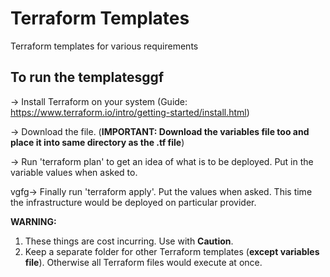 # Terraform Templates
Terraform templates for various requirements

To run the templatesggf
--------------------------
-> Install Terraform on your system (Guide: https://www.terraform.io/intro/getting-started/install.html)

-> Download the file. (**IMPORTANT: Download the variables file too and place it into same directory as the .tf file**)

-> Run 'terraform plan' to get an idea of what is to be deployed. Put in the variable values when asked to.

vgfg-> Finally run 'terraform apply'. Put the values when asked. This time the infrastructure would be deployed on particular provider.


**WARNING:**
  1. These things are cost incurring. Use with **Caution**.
  2. Keep a separate folder for other Terraform templates (**except variables file**). Otherwise all Terraform files would execute at once.
